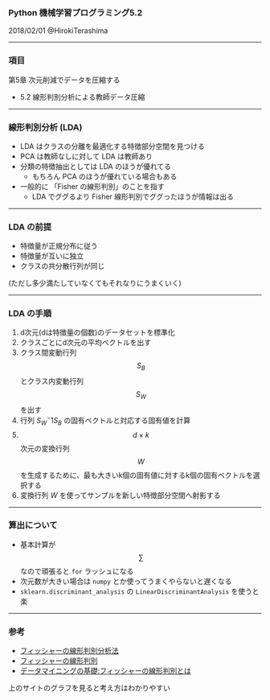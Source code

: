 ### Python 機械学習プログラミング5.2

2018/02/01 @HirokiTerashima

---

### 項目

第5章 次元削減でデータを圧縮する
- 5.2 線形判別分析による教師データ圧縮

---

### 線形判別分析 (LDA)

- LDA はクラスの分離を最適化する特徴部分空間を見つける
- PCA は教師なしに対して LDA は教師あり
- 分類の特徴抽出としては LDA のほうが優れてる
  - もちろん PCA のほうが優れている場合もある
- 一般的に 「Fisher の線形判別」のことを指す
  - LDA でググるより Fisher 線形判別でググったほうが情報は出る

---

### LDA の前提

- 特徴量が正規分布に従う
- 特徴量が互いに独立
- クラスの共分散行列が同じ

(ただし多少満たしていなくてもそれなりにうまくいく)

---

### LDA の手順

1. d次元(dは特徴量の個数)のデータセットを標準化
2. クラスごとにd次元の平均ベクトルを出す
3. クラス間変動行列 $$S_B$$ とクラス内変動行列 $$S_W$$ を出す
4. 行列 $S_W^-1 S_B$ の固有ベクトルと対応する固有値を計算
5. $$d \times k$$ 次元の変換行列 $$W$$ を生成するために、最も大きいk個の固有値に対するk個の固有ベクトルを選択する
6. 変換行列 $W$ を使ってサンプルを新しい特徴部分空間へ射影する

---

### 算出について

- 基本計算が $$\sum$$ なので頑張ると `for` ラッシュになる
- 次元数が大きい場合は `numpy` とか使ってうまくやらないと遅くなる
- `sklearn.discriminant_analysis` の `LinearDiscriminantAnalysis` を使うと楽

---

### 参考

- [フィッシャーの線形判別分析法](https://qiita.com/pira/items/4c84399671be2cb598e4)
- [フィッシャーの線形判別](http://aidiary.hatenablog.com/entry/20100425/1272158587)
- [データマイニングの基礎:フィッシャーの線形判別とは](https://ameblo.jp/cyberanalyst/entry-11875422734.html)

上のサイトのグラフを見ると考え方はわかりやすい
